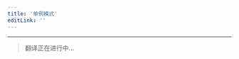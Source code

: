 ```yaml
---
title: '单例模式'
editLink: ''
---
```


<script setup>
import ArticleTitle from '../components/ArticleTitle.vue'
</script>

<article-title title="单例模式" sub="在应用中共享同一个全局实例" />

---

> 翻译正在进行中...
